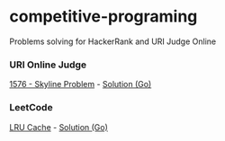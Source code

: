 # competitive-programing
Problems solving for HackerRank and URI Judge Online

### URI Online Judge

[1576 - Skyline Problem](https://www.urionlinejudge.com.br/judge/pt/problems/view/1576) - [Solution (Go)](./uri-judge/1576-skyline/main.go)

### LeetCode
[LRU Cache](https://leetcode.com/problems/lru-cache/) - [Solution (Go)](./leetcode/lru-cache/main.go)
